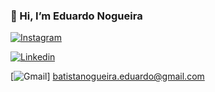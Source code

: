 ### 👋 Hi, I’m Eduardo Nogueira

[![Instagram](https://img.shields.io/badge/Instagram-E4405F?style=for-the-badge&logo=instagram&logoColor=white)](https://www.instagram.com/bnogeduardo/)

[![Linkedin](https://img.shields.io/badge/LinkedIn-0077B5?style=for-the-badge&logo=linkedin&logoColor=white)](https://www.linkedin.com/in/eduardo-batista-nogueira-89046716a/)

[![Gmail](https://img.shields.io/badge/Gmail-D14836?style=for-the-badge&logo=gmail&logoColor=white)] batistanogueira.eduardo@gmail.com

